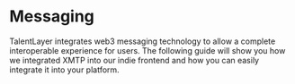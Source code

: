# Messaging

TalentLayer integrates web3 messaging technology to allow a complete interoperable experience for users. The following guide will show you how we integrated XMTP into our indie frontend and how you can easily integrate it into your platform.
